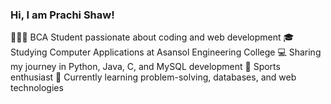 ### Hi, I am Prachi Shaw!

👩🏻‍💻 BCA Student passionate about coding and web development
🎓 Studying Computer Applications at Asansol Engineering College
💻 Sharing my journey in Python, Java, C, and MySQL development
🏅 Sports enthusiast 
🌱 Currently learning problem-solving, databases, and web technologies
